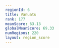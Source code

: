 ```yaml
---
regionId: 6
title: Vanuatu
rank: 177
meanScore: 63.13
globalMeanScore: 69.33
numRegions: 220
layout: region_score
---
```

